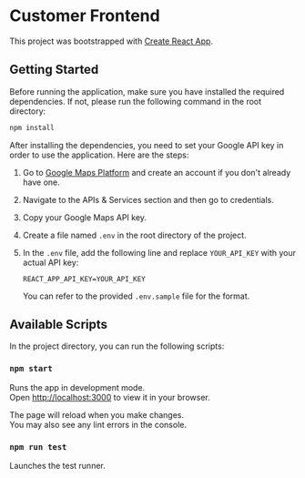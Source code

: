 # Customer Frontend

This project was bootstrapped with [Create React App](https://github.com/facebook/create-react-app).

## Getting Started

Before running the application, make sure you have installed the required dependencies. If not, please run the following command in the root directory:

```bash
npm install
```

After installing the dependencies, you need to set your Google API key in order to use the application. Here are the steps:

1. Go to [Google Maps Platform](https://developers.google.com/maps) and create an account if you don't already have one.
2. Navigate to the APIs & Services section and then go to credentials.
3. Copy your Google Maps API key.
4. Create a file named `.env` in the root directory of the project.
5. In the `.env` file, add the following line and replace `YOUR_API_KEY` with your actual API key:

   ```plaintext
   REACT_APP_API_KEY=YOUR_API_KEY
   ```

   You can refer to the provided `.env.sample` file for the format.

## Available Scripts

In the project directory, you can run the following scripts:

### `npm start`

Runs the app in development mode.\
Open [http://localhost:3000](http://localhost:3000) to view it in your browser.

The page will reload when you make changes.\
You may also see any lint errors in the console.

### `npm run test`

Launches the test runner.
